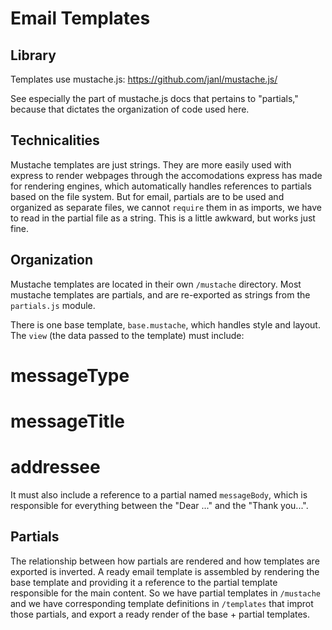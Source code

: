 # Email Templates

## Library

Templates use mustache.js: https://github.com/janl/mustache.js/

See especially the part of mustache.js docs that pertains to "partials," because that dictates the organization of code used here.

## Technicalities

Mustache templates are just strings. They are more easily used with express to render webpages through the accomodations express has made for rendering engines, which automatically handles references to partials based on the file system. But for email, partials are to be used and organized as separate files, we cannot `require` them in as imports, we have to read in the partial file as a string. This is a little awkward, but works just fine.

## Organization

Mustache templates are located in their own `/mustache` directory. Most mustache templates are partials, and are re-exported as strings from the `partials.js` module.

There is one base template, `base.mustache`, which handles style and layout. The `view` (the data passed to the template) must include:

# messageType
# messageTitle
# addressee

It must also include a reference to a partial named `messageBody`, which is responsible for everything between the "Dear ..." and the "Thank you...".

## Partials

The relationship between how partials are rendered and how templates are exported is inverted. A ready email template is assembled by rendering the base template and providing it a reference to the partial template responsible for the main content. So we have partial templates in `/mustache` and we have corresponding template definitions in `/templates` that improt those partials, and export a ready render of the base + partial templates.
